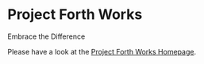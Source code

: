# Project Forth Works
Embrace the Difference

Please have a look at the [Project Forth Works Homepage](https://project-forth-works.github.io).
